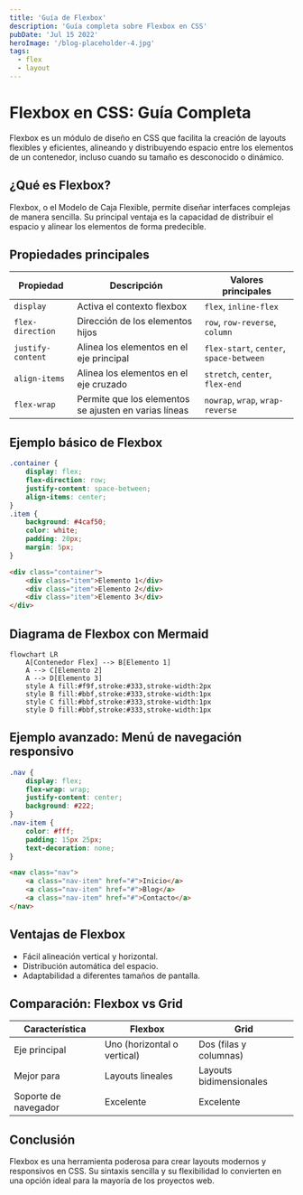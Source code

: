 ```yaml
---
title: 'Guía de Flexbox'
description: 'Guía completa sobre Flexbox en CSS'
pubDate: 'Jul 15 2022'
heroImage: '/blog-placeholder-4.jpg'
tags:
  - flex
  - layout
---
```


# Flexbox en CSS: Guía Completa

Flexbox es un módulo de diseño en CSS que facilita la creación de layouts flexibles y eficientes, alineando y distribuyendo espacio entre los elementos de un contenedor, incluso cuando su tamaño es desconocido o dinámico.

## ¿Qué es Flexbox?

Flexbox, o el Modelo de Caja Flexible, permite diseñar interfaces complejas de manera sencilla. Su principal ventaja es la capacidad de distribuir el espacio y alinear los elementos de forma predecible.

## Propiedades principales

| Propiedad         | Descripción                                           | Valores principales                     |
| ----------------- | ----------------------------------------------------- | --------------------------------------- |
| `display`         | Activa el contexto flexbox                            | `flex`, `inline-flex`                   |
| `flex-direction`  | Dirección de los elementos hijos                      | `row`, `row-reverse`, `column`          |
| `justify-content` | Alinea los elementos en el eje principal              | `flex-start`, `center`, `space-between` |
| `align-items`     | Alinea los elementos en el eje cruzado                | `stretch`, `center`, `flex-end`         |
| `flex-wrap`       | Permite que los elementos se ajusten en varias líneas | `nowrap`, `wrap`, `wrap-reverse`        |

## Ejemplo básico de Flexbox

```css
.container {
	display: flex;
	flex-direction: row;
	justify-content: space-between;
	align-items: center;
}
.item {
	background: #4caf50;
	color: white;
	padding: 20px;
	margin: 5px;
}
```

```html
<div class="container">
	<div class="item">Elemento 1</div>
	<div class="item">Elemento 2</div>
	<div class="item">Elemento 3</div>
</div>
```

## Diagrama de Flexbox con Mermaid

```mermaid
flowchart LR
    A[Contenedor Flex] --> B[Elemento 1]
    A --> C[Elemento 2]
    A --> D[Elemento 3]
    style A fill:#f9f,stroke:#333,stroke-width:2px
    style B fill:#bbf,stroke:#333,stroke-width:1px
    style C fill:#bbf,stroke:#333,stroke-width:1px
    style D fill:#bbf,stroke:#333,stroke-width:1px
```

## Ejemplo avanzado: Menú de navegación responsivo

```css
.nav {
	display: flex;
	flex-wrap: wrap;
	justify-content: center;
	background: #222;
}
.nav-item {
	color: #fff;
	padding: 15px 25px;
	text-decoration: none;
}
```

```html
<nav class="nav">
	<a class="nav-item" href="#">Inicio</a>
	<a class="nav-item" href="#">Blog</a>
	<a class="nav-item" href="#">Contacto</a>
</nav>
```

## Ventajas de Flexbox

- Fácil alineación vertical y horizontal.
- Distribución automática del espacio.
- Adaptabilidad a diferentes tamaños de pantalla.

## Comparación: Flexbox vs Grid

| Característica       | Flexbox                     | Grid                    |
| -------------------- | --------------------------- | ----------------------- |
| Eje principal        | Uno (horizontal o vertical) | Dos (filas y columnas)  |
| Mejor para           | Layouts lineales            | Layouts bidimensionales |
| Soporte de navegador | Excelente                   | Excelente               |

## Conclusión

Flexbox es una herramienta poderosa para crear layouts modernos y responsivos en CSS. Su sintaxis sencilla y su flexibilidad lo convierten en una opción ideal para la mayoría de los proyectos web.
